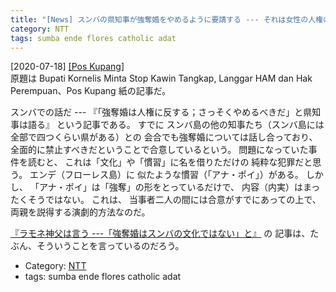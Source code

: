 ```yaml
---
title: "[News] スンバの県知事が強奪婚をやめるように要請する --- それは女性の人権の侵犯だ（ポス・クパン紙） "
category: NTT
tags: sumba ende flores catholic adat
---
```


[2020-07-18] [[Pos Kupang]](https://kupang.tribunnews.com/2020/07/19/bupati-kornelis-minta-stop-kawin-tangkap-langgar-ham-dan-hak-perempuan)  
 原題は Bupati Kornelis Minta Stop Kawin Tangkap, Langgar HAM dan Hak Perempuan、Pos Kupang 紙の記事だ。

 スンバでの話だ ---
『「強奪婚は人権に反する；さっそくやめるべきだ」と県知事は語る』
という記事である。
すでに
スンバ島の他の知事たち（スンバ島には全部で四つくらい県がある）との
会合でも強奪婚については話し合っており、
全面的に禁止すべきだということで合意しているという。
問題になっていた事件を読むと、
これは「文化」や「慣習」に名を借りただけの
純粋な犯罪だと思う。
エンデ（フローレス島）に
似たような慣習（「アナ・ポイ」）がある。
しかし、
「アナ・ポイ」は「強奪」の形をとっているだけで、
内容（内実）はまったくそうではない。
これは、
当事者二人の間には合意がすでにあっての上で、
両親を説得する演劇的方法なのだ。

 [『ラモネ神父は言う ---「強奪婚はスンバの文化ではない」と』](https://kupang.tribunnews.com/2020/07/19/pater-robert-ramone-kawin-tangkap-bukan-budaya-sumba) の
記事は、たぶん、そういうことを言っているのだろう。

- Category: [NTT](https://merapano.github.io/categories.html#NTT)
- tags: sumba ende flores catholic adat

